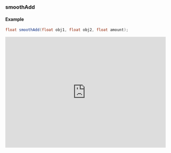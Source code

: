 ### smoothAdd
#### Example
```glsl
float smoothAdd(float obj1, float obj2, float amount);
```
<iframe width="100%" height="350px" src="http://localhost:3000/sculpture/-LMjM7k1N6SLJKFu_7UR?example=true&embed=true" frameborder="0"></iframe>
